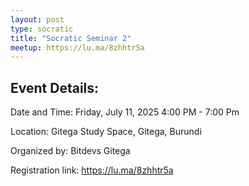```yaml
---
layout: post
type: socratic
title: "Socratic Seminar 2"
meetup: https://lu.ma/8zhhtr5a
---
```

## Event Details:

Date and Time: Friday, July 11, 2025  4:00 PM - 7:00 Pm

Location: Gitega Study Space, Gitega, Burundi

Organized by: Bitdevs Gitega

Registration link: https://lu.ma/8zhhtr5a